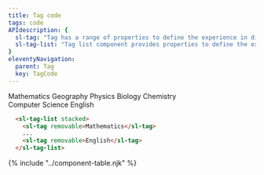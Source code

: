 ```yaml
---
title: Tag code
tags: code
APIdescription: {
  sl-tag: "Tag has a range of properties to define the experience in different use cases.",
  sl-tag-list: "Tag list component provides properties to define the experience in different use cases, and it is a kind of wrapper for multiple tags."
}
eleventyNavigation:
  parent: Tag
  key: TagCode
---
```

<style>
.ds-example__tag-list {
  inline-size: 400px;
}
</style>
<section>

<div class="ds-example">
  <div class="ds-example__tag-list">
  <sl-tag-list stacked>
    <sl-tag removable>Mathematics</sl-tag>
    <sl-tag removable>Geography</sl-tag>
    <sl-tag removable>Physics</sl-tag>
    <sl-tag removable>Biology</sl-tag>
    <sl-tag removable>Chemistry</sl-tag>
    <sl-tag removable>Computer Science</sl-tag>
    <sl-tag removable>English</sl-tag>
  </sl-tag-list>
  </div>
</div>

<div class="ds-code">

  ```html
    <sl-tag-list stacked>
      <sl-tag removable>Mathematics</sl-tag>
      ...
      <sl-tag removable>English</sl-tag>
    </sl-tag-list>
  ```

</div>

</section>
<ds-install-info link-in-navigation package="tag"></ds-install-info>
{% include "../component-table.njk" %}
